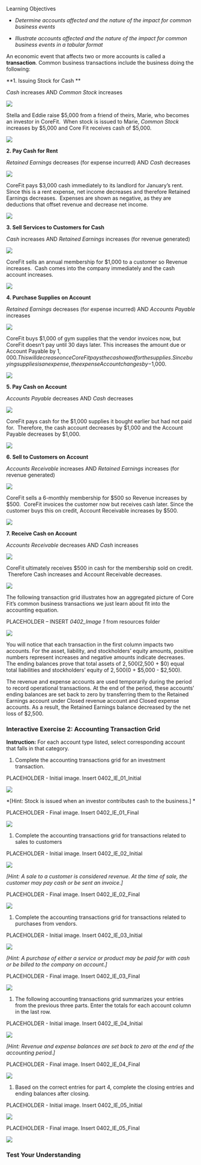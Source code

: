 Learning Objectives

  - *Determine accounts affected and the nature of the impact for common business events*

  - *Illustrate accounts affected and the nature of the impact for common business events in a tabular format*

An economic event that affects two or more accounts is called a **transaction**. Common business transactions include the business doing the following:

**1. Issuing Stock for Cash **

*Cash* increases AND *Common Stock* increases

![](./Chapter_1_Introduction_to_business_and_accounting_concepts/media/04_CommonAccountingTransactions/image1.png)

Stella and Eddie raise $5,000 from a friend of theirs, Marie, who becomes an investor in CoreFit.  When stock is issued to Marie, *Common Stock* increases by $5,000 and Core Fit receives cash of $5,000.

![](./Chapter_1_Introduction_to_business_and_accounting_concepts/media/04_CommonAccountingTransactions/image2.png)

**2. Pay Cash for Rent**

*Retained Earnings* decreases (for expense incurred) AND *Cash* decreases

![](./Chapter_1_Introduction_to_business_and_accounting_concepts/media/04_CommonAccountingTransactions/image3.png)

CoreFit pays $3,000 cash immediately to its landlord for January’s rent. Since this is a rent expense, net income decreases and therefore Retained Earnings decreases.  Expenses are shown as negative, as they are deductions that offset revenue and decrease net income.

![](./Chapter_1_Introduction_to_business_and_accounting_concepts/media/04_CommonAccountingTransactions/image4.png)

**3. Sell Services to Customers for Cash**

*Cash* increases AND *Retained Earnings* increases (for revenue generated)

![](./Chapter_1_Introduction_to_business_and_accounting_concepts/media/04_CommonAccountingTransactions/image5.png)

CoreFit sells an annual membership for $1,000 to a customer so Revenue increases.  Cash comes into the company immediately and the cash account increases.

![](./Chapter_1_Introduction_to_business_and_accounting_concepts/media/04_CommonAccountingTransactions/image6.png)

**4. Purchase Supplies on Account**

*Retained Earnings* decreases (for expense incurred) AND *Accounts Payable* increases

![](./Chapter_1_Introduction_to_business_and_accounting_concepts/media/04_CommonAccountingTransactions/image7.png)

CoreFit buys $1,000 of gym supplies that the vendor invoices now, but CoreFit doesn’t pay until 30 days later. This increases the amount due or Account Payable by $1,000. This will decrease once CoreFit pays the cash owed for the supplies. Since buying supplies is an expense, the expense Account changes by -$1,000.

![](./Chapter_1_Introduction_to_business_and_accounting_concepts/media/04_CommonAccountingTransactions/image8.png)

**5. Pay Cash on Account**

*Accounts Payable* decreases AND *Cash* decreases

![](./Chapter_1_Introduction_to_business_and_accounting_concepts/media/04_CommonAccountingTransactions/image9.png)

CoreFit pays cash for the $1,000 supplies it bought earlier but had not paid for.  Therefore, the cash account decreases by $1,000 and the Account Payable decreases by $1,000.  

![](./Chapter_1_Introduction_to_business_and_accounting_concepts/media/04_CommonAccountingTransactions/image10.png)

**6. Sell to Customers on Account**

*Accounts Receivable* increases AND *Retained Earnings* increases (for revenue generated)

![](./Chapter_1_Introduction_to_business_and_accounting_concepts/media/04_CommonAccountingTransactions/image11.png)

CoreFit sells a 6-monthly membership for $500 so Revenue increases by $500.  CoreFit invoices the customer now but receives cash later. Since the customer buys this on credit, Account Receivable increases by $500.  

![](./Chapter_1_Introduction_to_business_and_accounting_concepts/media/04_CommonAccountingTransactions/image12.png)

**7. Receive Cash on Account**

*Accounts Receivable* decreases AND *Cash* increases

![](./Chapter_1_Introduction_to_business_and_accounting_concepts/media/04_CommonAccountingTransactions/image13.png)

CoreFit ultimately receives $500 in cash for the membership sold on credit.  Therefore Cash increases and Account Receivable decreases.

![](./Chapter_1_Introduction_to_business_and_accounting_concepts/media/04_CommonAccountingTransactions/image14.png)

The following transaction grid illustrates how an aggregated picture of Core Fit’s common business transactions we just learn about fit into the accounting equation.

PLACEHOLDER – INSERT *0402\_Image 1* from resources folder

![](./Chapter_1_Introduction_to_business_and_accounting_concepts/media/04_CommonAccountingTransactions/image15.png)

You will notice that each transaction in the first column impacts two accounts. For the asset, liability, and stockholders’ equity amounts, positive numbers represent increases and negative amounts indicate decreases. The ending balances prove that total assets of $2,500 ($2,500 + $0) equal total liabilities and stockholders’ equity of $2,500 ($0 + $5,000 - $2,500).

The revenue and expense accounts are used temporarily during the period to record operational transactions. At the end of the period, these accounts’ ending balances are set back to zero by transferring them to the Retained Earnings account under Closed revenue account and Closed expense accounts. As a result, the Retained Earnings balance decreased by the net loss of $2,500.

### Interactive Exercise 2: Accounting Transaction Grid

**Instruction:** For each account type listed, select corresponding account that falls in that category.

1.  Complete the accounting transactions grid for an investment transaction.

PLACEHOLDER - Initial image. Insert 0402\_IE\_01\_Initial

![](./Chapter_1_Introduction_to_business_and_accounting_concepts/media/04_CommonAccountingTransactions/image16.png)

*\[Hint: Stock is issued when an investor contributes cash to the business.\] *

PLACEHOLDER - Final image. Insert 0402\_IE\_01\_Final

![](./Chapter_1_Introduction_to_business_and_accounting_concepts/media/04_CommonAccountingTransactions/image17.png)

1.  Complete the accounting transactions grid for transactions related to sales to customers

PLACEHOLDER - Initial image. Insert 0402\_IE\_02\_Initial

![](./Chapter_1_Introduction_to_business_and_accounting_concepts/media/04_CommonAccountingTransactions/image18.png)

*\[Hint: A sale to a customer is considered revenue. At the time of sale, the customer may pay cash or be sent an invoice.\]*

PLACEHOLDER - Final image. Insert 0402\_IE\_02\_Final

![](./Chapter_1_Introduction_to_business_and_accounting_concepts/media/04_CommonAccountingTransactions/image19.png)

1.  Complete the accounting transactions grid for transactions related to purchases from vendors.

PLACEHOLDER - Initial image. Insert 0402\_IE\_03\_Initial

![](./Chapter_1_Introduction_to_business_and_accounting_concepts/media/04_CommonAccountingTransactions/image20.png)

*\[Hint: A purchase of either a service or product may be paid for with cash or be billed to the company on account.\]*

PLACEHOLDER - Final image. Insert 0402\_IE\_03\_Final

![](./Chapter_1_Introduction_to_business_and_accounting_concepts/media/04_CommonAccountingTransactions/image21.png)

1.  The following accounting transactions grid summarizes your entries from the previous three parts. Enter the totals for each account column in the last row.

PLACEHOLDER - Initial image. Insert 0402\_IE\_04\_Initial

![](./Chapter_1_Introduction_to_business_and_accounting_concepts/media/04_CommonAccountingTransactions/image22.png)

*\[Hint: Revenue and expense balances are set back to zero at the end of the accounting period.\]*

PLACEHOLDER - Final image. Insert 0402\_IE\_04\_Final

![](./Chapter_1_Introduction_to_business_and_accounting_concepts/media/04_CommonAccountingTransactions/image23.png)

1.  Based on the correct entries for part 4, complete the closing entries and ending balances after closing.

PLACEHOLDER - Initial image. Insert 0402\_IE\_05\_Initial

![](./Chapter_1_Introduction_to_business_and_accounting_concepts/media/04_CommonAccountingTransactions/image24.png)

PLACEHOLDER - Final image. Insert 0402\_IE\_05\_Final

![](./Chapter_1_Introduction_to_business_and_accounting_concepts/media/04_CommonAccountingTransactions/image25.png)

### Test Your Understanding

